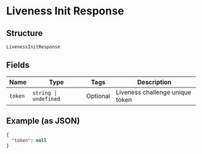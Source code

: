 
# Liveness Init Response

## Structure

`LivenessInitResponse`

## Fields

| Name | Type | Tags | Description |
|  --- | --- | --- | --- |
| `token` | `string \| undefined` | Optional | Liveness challenge unique token |

## Example (as JSON)

```json
{
  "token": null
}
```

